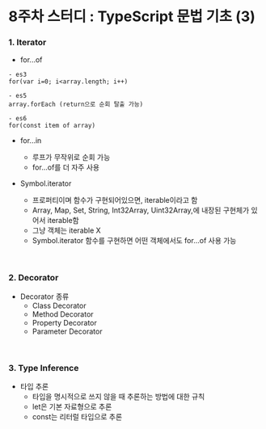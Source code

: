 # 8주차 스터디 : TypeScript 문법 기초 (3)

### 1. Iterator

- for...of

```
- es3
for(var i=0; i<array.length; i++)

- es5
array.forEach (return으로 순회 탈출 가능)

- es6
for(const item of array)
```

- for...in

  - 루프가 무작위로 순회 가능
  - for...of를 더 자주 사용

- Symbol.iterator

  - 프로퍼티이며 함수가 구현되어있으면, iterable이라고 함
  - Array, Map, Set, String, Int32Array, Uint32Array,에 내장된 구현체가 있어서 iterable함
  - 그냥 객체는 iterable X
  - Symbol.iterator 함수를 구현하면 어떤 객체에서도 for...of 사용 가능

<br>

### 2. Decorator

- Decorator 종류
  - Class Decorator
  - Method Decorator
  - Property Decorator
  - Parameter Decorator

<br>

### 3. Type Inference

- 타입 추론
  - 타입을 명시적으로 쓰지 않을 때 추론하는 방법에 대한 규칙
  - let은 기본 자료형으로 추론
  - const는 리터럴 타입으로 추론
